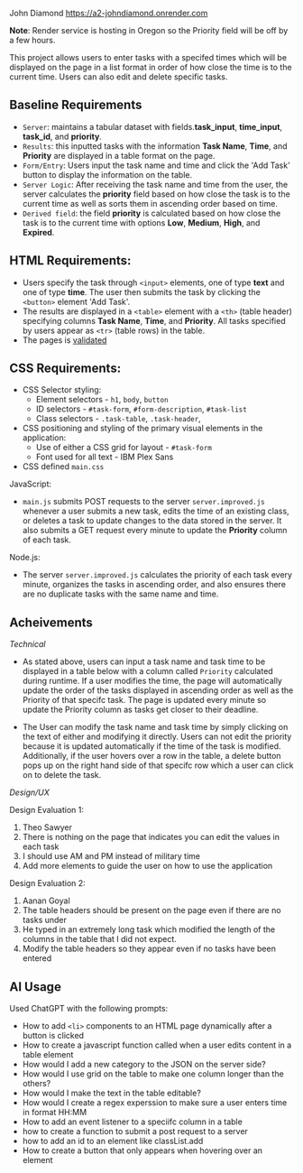 John Diamond 
https://a2-johndiamond.onrender.com

**Note**: Render service is hosting in Oregon so the Priority field will be off by a few hours.

This project allows users to enter tasks with a specifed times which will be displayed on the page in a list format in order of how close the time is to the current time. Users can also edit and delete specific tasks.

Baseline Requirements
---


- `Server`: maintains a tabular dataset with fields.**task_input**, **time_input**, **task_id**, and **priority**.
- `Results`: this inputted tasks with the information **Task Name**, **Time**, and **Priority** are displayed in a table format on the page.
- `Form/Entry`: Users input the task name and time and click the 'Add Task' button to display the information on the table. 
- `Server Logic`: After receiving the task name and time from the user, the server calculates the **priority** field based on how close the task is to the current time as well as sorts them in ascending order based on time.
- `Derived field`: the field **priority** is calculated based on how close the task is to the current time with options **Low**, **Medium**, **High**, and **Expired**.


HTML Requirements:
---

- Users specify the task through `<input>` elements, one of type **text** and one of type **time**. The user then submits the task by clicking the `<button>` element 'Add Task'.
- The results are displayed in a `<table>` element with a `<th>` (table header) specifying columns **Task Name**, **Time**, and **Priority**. All tasks specified by users appear as `<tr>` (table rows) in the table.
- The pages is [validated](https://validator.w3.org)

CSS Requirements:
---

- CSS Selector styling:
    - Element selectors - `h1`, `body`, `button`
    - ID selectors - `#task-form`, `#form-description`, `#task-list`
    - Class selectors - `.task-table`, `.task-header`, 
- CSS positioning and styling of the primary visual elements in the application:
    - Use of either a CSS grid for layout - `#task-form`
    - Font used for all text - IBM Plex Sans
- CSS defined `main.css` 

JavaScript:
- `main.js` submits POST requests to the server `server.improved.js` whenever a user submits a new task, edits the time of an existing class, or deletes a task to update changes to the data stored in the server. It also submits a GET request every minute to update the **Priority** column of each task.

Node.js:
- The server `server.improved.js` calculates the priority of each task every minute, organizes the tasks in ascending order, and also ensures there are no duplicate tasks with the same name and time.


Acheivements
---


*Technical*
- As stated above, users can input a task name and task time to be displayed in a table below with a column called `Priority` calculated during runtime. If a user modifies the time, the page will automatically update the order of the tasks displayed in ascending order as well as the Priority of that specifc task. The page is updated every minute so update the Priority column as tasks get closer to their deadline.

- The User can modify the task name and task time by simply clicking on the text of either and modifying it directly. Users can not edit the priority because it is updated automatically if the time of the task is modified. Additionally, if the user hovers over a row in the table, a delete button pops up on the right hand side of that specifc row which a user can click on to delete the task.

*Design/UX*

Design Evaluation 1:
1. Theo Sawyer
2. There is nothing on the page that indicates you can edit the values  in each task
3. I should use AM and PM instead of military time
4. Add more elements to guide the user on how to use the application

Design Evaluation 2:
1. Aanan Goyal
2. The table headers should be present on the page even if there are no tasks under
3. He typed in an extremely long task which modified the length of the columns in the table that I did not expect.
4. Modify the table headers so they appear even if no tasks have been entered


AI Usage
---

Used ChatGPT with the following prompts:
- How to add `<li>` components to an HTML page dynamically after a button is clicked
- How to create a javascript function called when a user edits content in a table element
- How would I add a new category to the JSON on the server side?
- How would I use grid on the table to make one column longer than the others?
- How would I make the text in the table editable?
- How would I create a regex experssion to make sure a user enters time in format HH:MM
- How to add an event listener to a speciifc column in a table
- how to create a function to submit a post request to a server
- how to add an id to an element like classList.add
- How to create a button that only appears when hovering over an element